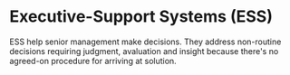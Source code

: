 # Executive-Support Systems (ESS)

ESS help senior management make decisions. They address non-routine decisions requiring judgment, avaluation and insight because there's no agreed-on procedure for arriving at solution.
